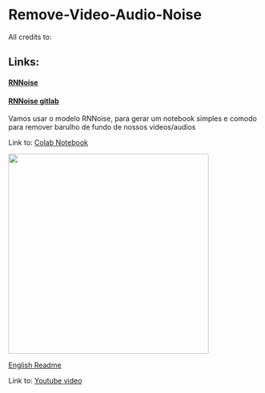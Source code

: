 # Remove-Video-Audio-Noise
All credits to:
## Links:
#### [RNNoise](https://jmvalin.ca/demo/rnnoise/)
#### [RNNoise gitlab](https://gitlab.xiph.org/xiph/rnnoise/)


Vamos usar o modelo RNNoise, para gerar um notebook simples e comodo para remover barulho de fundo de nossos vídeos/audios

Link to: [Colab Notebook](https://colab.research.google.com/drive/1q2u2PMeRFRwbM9Uxb5jRpJ2A9zJjmabQ?usp=sharing)



<img src="https://github.com/hildermesmedeiros/Remove-Video-Audio-Noise/assets/20046591/2b16a31e-418c-4509-8338-5640e2bb7933" width="400" height="auto"/>

[English Readme](README_EN.md)


Link to: [Youtube video](https://youtu.be/Z7xFVN2vLgQ?si=paYqBtMKupyE0N7Q)

